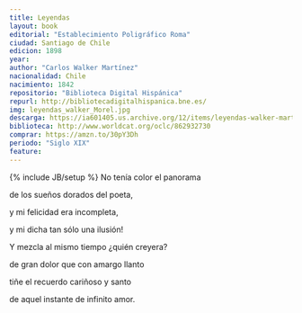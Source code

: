 ```yaml
---
title: Leyendas
layout: book
editorial: "Establecimiento Poligráfico Roma"
ciudad: Santiago de Chile
edicion: 1898
year: 
author: "Carlos Walker Martínez"
nacionalidad: Chile
nacimiento: 1842
repositorio: "Biblioteca Digital Hispánica"
repurl: http://bibliotecadigitalhispanica.bne.es/
img: leyendas_walker_Morel.jpg
descarga: https://ia601405.us.archive.org/12/items/leyendas-walker-martinez/Leyendas%20-%20Walker%20Martinez.pdf
biblioteca: http://www.worldcat.org/oclc/862932730
comprar: https://amzn.to/30pY3Dh
periodo: "Siglo XIX"
feature: 
---
```

{% include JB/setup %}
No tenía color el panorama
 
de los sueños dorados del poeta,
 
y mi felicidad era incompleta,
 
y mi dicha tan sólo una ilusión!
 
Y mezcla al mismo tiempo ¿quién creyera?
 
de gran dolor que con amargo llanto
 
tiñe el recuerdo cariñoso y santo
 
de aquel instante de infinito amor.

